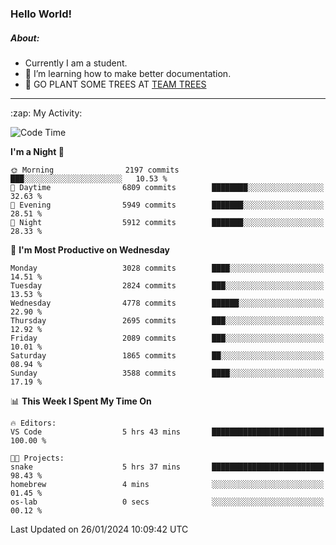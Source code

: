 ### Hello World!

##### About:
- Currently I am a student.
- 🌱 I’m learning how to make better documentation.
- 🌱 GO PLANT SOME TREES AT [TEAM TREES](https://teamtrees.org/)

---
  <summary>:zap: My Activity:</summary>
  
<!--START_SECTION:waka-->
![Code Time](http://img.shields.io/badge/Code%20Time-1%2C274%20hrs%2011%20mins-blue)

**I'm a Night 🦉** 

```text
🌞 Morning                2197 commits        ███░░░░░░░░░░░░░░░░░░░░░░   10.53 % 
🌆 Daytime                6809 commits        ████████░░░░░░░░░░░░░░░░░   32.63 % 
🌃 Evening                5949 commits        ███████░░░░░░░░░░░░░░░░░░   28.51 % 
🌙 Night                  5912 commits        ███████░░░░░░░░░░░░░░░░░░   28.33 % 
```
📅 **I'm Most Productive on Wednesday** 

```text
Monday                   3028 commits        ████░░░░░░░░░░░░░░░░░░░░░   14.51 % 
Tuesday                  2824 commits        ███░░░░░░░░░░░░░░░░░░░░░░   13.53 % 
Wednesday                4778 commits        ██████░░░░░░░░░░░░░░░░░░░   22.90 % 
Thursday                 2695 commits        ███░░░░░░░░░░░░░░░░░░░░░░   12.92 % 
Friday                   2089 commits        ███░░░░░░░░░░░░░░░░░░░░░░   10.01 % 
Saturday                 1865 commits        ██░░░░░░░░░░░░░░░░░░░░░░░   08.94 % 
Sunday                   3588 commits        ████░░░░░░░░░░░░░░░░░░░░░   17.19 % 
```


📊 **This Week I Spent My Time On** 

```text
🔥 Editors: 
VS Code                  5 hrs 43 mins       █████████████████████████   100.00 % 

🐱‍💻 Projects: 
snake                    5 hrs 37 mins       █████████████████████████   98.43 % 
homebrew                 4 mins              ░░░░░░░░░░░░░░░░░░░░░░░░░   01.45 % 
os-lab                   0 secs              ░░░░░░░░░░░░░░░░░░░░░░░░░   00.12 % 
```


 Last Updated on 26/01/2024 10:09:42 UTC
<!--END_SECTION:waka-->
